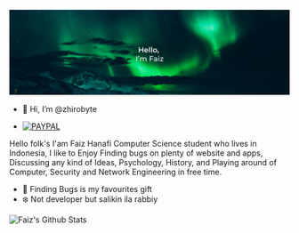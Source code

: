 
![Banner](https://github.com/zhirobyte/zhirobyte/blob/main/bg.png)

- 👋 Hi, I’m @zhirobyte
- <p align="left"><a href="https://paypal.me/zhirone?country.x=ID&locale.x=en_US"><img src="https://cdn3.emoji.gg/emojis/1716_PAYPAL.png" width="40px" height="40px" alt="PAYPAL"></a></p>

<!---
zhirobyte/zhirobyte is a ✨ special ✨ repository because its `README.md` (this file) appears on your GitHub profile.
You can click the Preview link to take a look at your changes.
--->

Hello folk's
I'am Faiz Hanafi Computer Science student who lives in Indonesia, I like to Enjoy Finding bugs on plenty of website and apps, Discussing any kind of Ideas, Psychology, History, and Playing around of Computer, Security and Network Engineering in free time.

-  🐞 Finding Bugs is my favourites gift
-  ❄️ Not developer but salikin ila rabbiy 

![Faiz's Github Stats](https://github-readme-stats.vercel.app/api?username=zhirobyte&show_icons=true&title_color=39D353&icon_color=39D353&text_color=C9D1D9&bg_color=0D1117)

